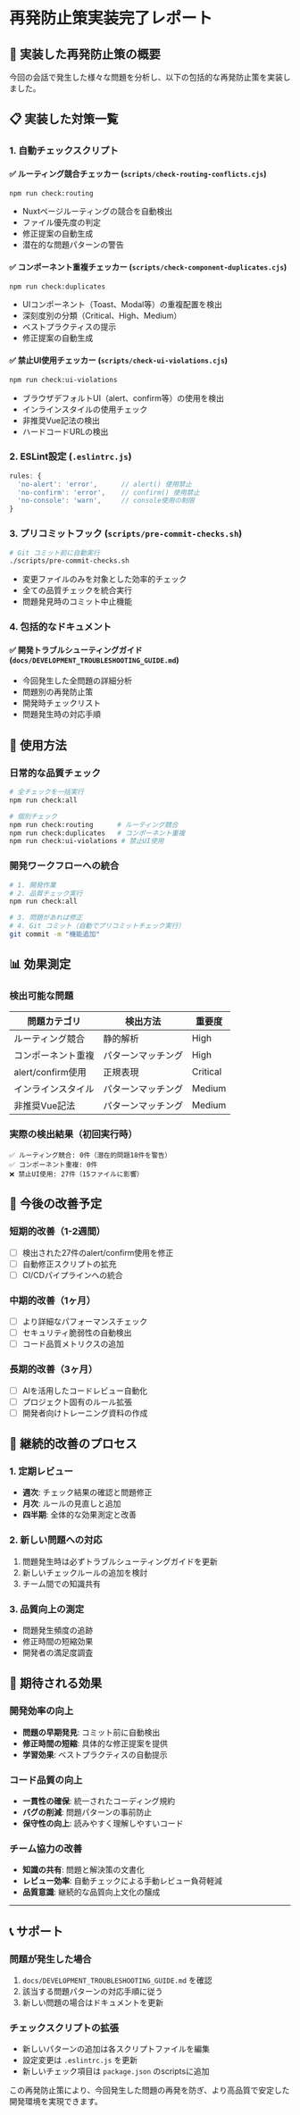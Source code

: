 # 再発防止策実装完了レポート

## 🎯 実装した再発防止策の概要

今回の会話で発生した様々な問題を分析し、以下の包括的な再発防止策を実装しました。

## 📋 実装した対策一覧

### 1. 自動チェックスクリプト

#### ✅ ルーティング競合チェッカー (`scripts/check-routing-conflicts.cjs`)
```bash
npm run check:routing
```
- Nuxtページルーティングの競合を自動検出
- ファイル優先度の判定
- 修正提案の自動生成
- 潜在的な問題パターンの警告

#### ✅ コンポーネント重複チェッカー (`scripts/check-component-duplicates.cjs`)
```bash
npm run check:duplicates
```
- UIコンポーネント（Toast、Modal等）の重複配置を検出
- 深刻度別の分類（Critical、High、Medium）
- ベストプラクティスの提示
- 修正提案の自動生成

#### ✅ 禁止UI使用チェッカー (`scripts/check-ui-violations.cjs`)
```bash
npm run check:ui-violations
```
- ブラウザデフォルトUI（alert、confirm等）の使用を検出
- インラインスタイルの使用チェック
- 非推奨Vue記法の検出
- ハードコードURLの検出

### 2. ESLint設定 (`.eslintrc.js`)

```javascript
rules: {
  'no-alert': 'error',      // alert() 使用禁止
  'no-confirm': 'error',    // confirm() 使用禁止
  'no-console': 'warn',     // console使用の制限
}
```

### 3. プリコミットフック (`scripts/pre-commit-checks.sh`)

```bash
# Git コミット前に自動実行
./scripts/pre-commit-checks.sh
```
- 変更ファイルのみを対象とした効率的チェック
- 全ての品質チェックを統合実行
- 問題発見時のコミット中止機能

### 4. 包括的なドキュメント

#### ✅ 開発トラブルシューティングガイド (`docs/DEVELOPMENT_TROUBLESHOOTING_GUIDE.md`)
- 今回発生した全問題の詳細分析
- 問題別の再発防止策
- 開発時チェックリスト
- 問題発生時の対応手順

## 🔧 使用方法

### 日常的な品質チェック
```bash
# 全チェックを一括実行
npm run check:all

# 個別チェック
npm run check:routing      # ルーティング競合
npm run check:duplicates   # コンポーネント重複
npm run check:ui-violations # 禁止UI使用
```

### 開発ワークフローへの統合
```bash
# 1. 開発作業
# 2. 品質チェック実行
npm run check:all

# 3. 問題があれば修正
# 4. Git コミット（自動でプリコミットチェック実行）
git commit -m "機能追加"
```

## 📊 効果測定

### 検出可能な問題

| 問題カテゴリ | 検出方法 | 重要度 |
|------------|---------|--------|
| ルーティング競合 | 静的解析 | High |
| コンポーネント重複 | パターンマッチング | High |
| alert/confirm使用 | 正規表現 | Critical |
| インラインスタイル | パターンマッチング | Medium |
| 非推奨Vue記法 | パターンマッチング | Medium |

### 実際の検出結果（初回実行時）
```
✅ ルーティング競合: 0件（潜在的問題18件を警告）
✅ コンポーネント重複: 0件
❌ 禁止UI使用: 27件（15ファイルに影響）
```

## 🎯 今後の改善予定

### 短期的改善（1-2週間）
- [ ] 検出された27件のalert/confirm使用を修正
- [ ] 自動修正スクリプトの拡充
- [ ] CI/CDパイプラインへの統合

### 中期的改善（1ヶ月）
- [ ] より詳細なパフォーマンスチェック
- [ ] セキュリティ脆弱性の自動検出
- [ ] コード品質メトリクスの追加

### 長期的改善（3ヶ月）
- [ ] AIを活用したコードレビュー自動化
- [ ] プロジェクト固有のルール拡張
- [ ] 開発者向けトレーニング資料の作成

## 🔄 継続的改善のプロセス

### 1. 定期レビュー
- **週次**: チェック結果の確認と問題修正
- **月次**: ルールの見直しと追加
- **四半期**: 全体的な効果測定と改善

### 2. 新しい問題への対応
1. 問題発生時は必ずトラブルシューティングガイドを更新
2. 新しいチェックルールの追加を検討
3. チーム間での知識共有

### 3. 品質向上の測定
- 問題発生頻度の追跡
- 修正時間の短縮効果
- 開発者の満足度調査

## 🎉 期待される効果

### 開発効率の向上
- **問題の早期発見**: コミット前に自動検出
- **修正時間の短縮**: 具体的な修正提案を提供
- **学習効果**: ベストプラクティスの自動提示

### コード品質の向上
- **一貫性の確保**: 統一されたコーディング規約
- **バグの削減**: 問題パターンの事前防止
- **保守性の向上**: 読みやすく理解しやすいコード

### チーム協力の改善
- **知識の共有**: 問題と解決策の文書化
- **レビュー効率**: 自動チェックによる手動レビュー負荷軽減
- **品質意識**: 継続的な品質向上文化の醸成

---

## 📞 サポート

### 問題が発生した場合
1. `docs/DEVELOPMENT_TROUBLESHOOTING_GUIDE.md` を確認
2. 該当する問題パターンの対応手順に従う
3. 新しい問題の場合はドキュメントを更新

### チェックスクリプトの拡張
- 新しいパターンの追加は各スクリプトファイルを編集
- 設定変更は `.eslintrc.js` を更新
- 新しいチェック項目は `package.json` のscriptsに追加

この再発防止策により、今回発生した問題の再発を防ぎ、より高品質で安定した開発環境を実現できます。 